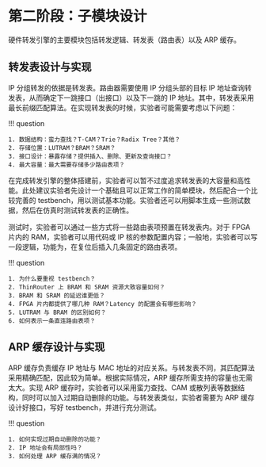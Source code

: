 # 第二阶段：子模块设计

硬件转发引擎的主要模块包括转发逻辑、转发表（路由表）以及 ARP 缓存。

## 转发表设计与实现

IP 分组转发的依据是转发表。路由器需要使用 IP 分组头部的目标 IP 地址查询转发表，从而确定下一跳接口（出接口）以及下一跳的 IP 地址。其中，转发表采用最长前缀匹配算法。在实现转发表的时候，实验者可能需要考虑以下问题：

!!! question

    1. 数据结构：蛮力查找？T-CAM？Trie？Radix Tree？其他？
    2. 存储位置：LUTRAM？BRAM？SRAM？
    3. 接口设计：暴露存储？提供插入、删除、更新及查询接口？
    4. 最大容量：最大需要存储多少路由表项？

在完成转发引擎的整体搭建前，实验者可以暂不过度追求转发表的大容量和高性能。此处建议实验者先设计一个基础且可以正常工作的简单模块，然后配合一个比较完善的 testbench，用以测试基本功能。实验者还可以用脚本生成一些测试数据，然后在仿真时测试转发表的正确性。

测试时，实验者可以通过一些方式将一些路由表项预置在转发表内。对于 FPGA 片内的 RAM，实验者可以用代码或 IP 核的参数配置内容；一般地，实验者可以写一段逻辑，功能为，在复位后插入几条固定的路由表项。

!!! question

    1. 为什么要重视 testbench？
    2. ThinRouter 上 BRAM 和 SRAM 资源大致容量如何？
    3. BRAM 和 SRAM 的延迟谁更低？
    4. FPGA 片内都提供了哪几种 RAM？Latency 的配置会有哪些影响？
    5. LUTRAM 与 BRAM 的区别如何？
    6. 如何表示一条直连路由表项？

## ARP 缓存设计与实现

ARP 缓存负责缓存 IP 地址与 MAC 地址的对应关系。与转发表不同，其匹配算法采用精确匹配，因此较为简单。根据实际情况，ARP 缓存所需支持的容量也无需太大。实现 ARP 缓存时，实验者可以采用蛮力查找、CAM 或散列表等数据结构，同时可以加入过期自动删除的功能。与转发表类似，实验者需要为 ARP 缓存设计好接口，写好 testbench，并进行充分测试。

!!! question

    1. 如何实现过期自动删除的功能？
    2. IP 地址会有局部性吗？
    3. 如何处理 ARP 缓存满的情况？
